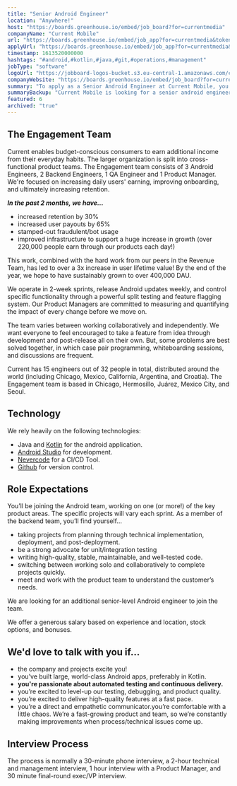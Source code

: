 ```yaml
---
title: "Senior Android Engineer"
location: "Anywhere!"
host: "https://boards.greenhouse.io/embed/job_board?for=currentmedia"
companyName: "Current Mobile"
url: "https://boards.greenhouse.io/embed/job_app?for=currentmedia&token=4365976002"
applyUrl: "https://boards.greenhouse.io/embed/job_app?for=currentmedia&token=4365976002#app"
timestamp: 1613520000000
hashtags: "#android,#kotlin,#java,#git,#operations,#management"
jobType: "software"
logoUrl: "https://jobboard-logos-bucket.s3.eu-central-1.amazonaws.com/current-mobile"
companyWebsite: "https://boards.greenhouse.io/embed/job_board?for=currentmedia"
summary: "To apply as a Senior Android Engineer at Current Mobile, you preferably need to have some knowledge of: experience in: #android, #kotlin, #java."
summaryBackup: "Current Mobile is looking for a senior android engineer that has experience in: #android, #kotlin, #java."
featured: 6
archived: "true"
---
```


## The Engagement Team

Current enables budget-conscious consumers to earn additional income from their everyday habits. The larger organization is split into cross-functional product teams. The Engagement team consists of 3 Android Engineers, 2 Backend Engineers, 1 QA Engineer and 1 Product Manager. We're focused on increasing daily users' earning, improving onboarding, and ultimately increasing retention.

**_In the past 2 months, we have…_**

*   increased retention by 30%
*   increased user payouts by 65%
*   stamped-out fraudulent/bot usage
*   improved infrastructure to support a huge increase in growth (over 220,000 people earn through our products each day!)

This work, combined with the hard work from our peers in the Revenue Team, has led to over a 3x increase in user lifetime value! By the end of the year, we hope to have sustainably grown to over 400,000 DAU.

We operate in 2-week sprints, release Android updates weekly, and control specific functionality through a powerful split testing and feature flagging system. Our Product Managers are committed to measuring and quantifying the impact of every change before we move on.

The team varies between working collaboratively and independently. We want everyone to feel encouraged to take a feature from idea through development and post-release all on their own. But, some problems are best solved together, in which case pair programming, whiteboarding sessions, and discussions are frequent.

Current has 15 engineers out of 32 people in total, distributed around the world (including Chicago, Mexico, California, Argentina, and Croatia). The Engagement team is based in Chicago, Hermosillo, Juárez, Mexico City, and Seoul.

## Technology

We rely heavily on the following technologies:

*   Java and [Kotlin](https://developer.android.com/kotlin) for the android application.
*   [Android Studio](https://developer.android.com/studio) for development.
*   [Nevercode](https://nevercode.io/) for a CI/CD Tool.
*   [Github](https://github.com/) for version control.

## Role Expectations

You’ll be joining the Android team, working on one (or more!) of the key product areas. The specific projects will vary each sprint. As a member of the backend team, you’ll find yourself...

*   taking projects from planning through technical implementation, deployment, and post-deployment.
*   be a strong advocate for unit/integration testing
*   writing high-quality, stable, maintainable, and well-tested code.
*   switching between working solo and collaboratively to complete projects quickly.
*   meet and work with the product team to understand the customer’s needs.

We are looking for an additional senior-level Android engineer to join the team.

We offer a generous salary based on experience and location, stock options, and bonuses.

## We'd love to talk with you if…

*   the company and projects excite you!
*   you’ve built large, world-class Android apps, preferably in Kotlin.
*   **you're passionate about automated testing and continuous delivery.**
*   you’re excited to level-up our testing, debugging, and product quality.
*   you’re excited to deliver high-quality features at a fast pace.
*   you’re a direct and empathetic communicator.you’re comfortable with a little chaos. We’re a fast-growing product and team, so we’re constantly making improvements when process/technical issues come up.

## Interview Process

The process is normally a 30-minute phone interview, a 2-hour technical and management interview, 1 hour interview with a Product Manager, and 30 minute final-round exec/VP interview.
